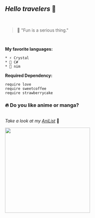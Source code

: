 ## *Hello travelers* 🌻

<br>

> 💭 "Fun is a serious thing."
 
<br>

**My favorite languages:**

    * ⚡ Crystal
    * 🎸 C#
    * 🍣 nim

**Required Dependency:**

```Crystal
require love
require sweetcoffee
require strawberrycake
```
### 🔥 Do you like anime or manga?

<p align="center">
 
<br> *Take a look at my [AniList](https://anilist.co/user/Nishijima03/)* 🌈

<img height="280" src="https://img.anili.st/user/527619">

